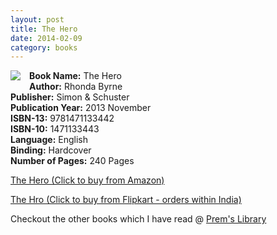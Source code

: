 ```yaml
---
layout: post
title: The Hero
date: 2014-02-09
category: books
---
```


<img style="clear: left; float: left; margin-bottom: 1em; margin-right: 1em;" 
src="{{site.img-url}}/the-hero-rhonda-bryne.jpeg"/>   
  
**Book Name:** The Hero  
**Author:** Rhonda Byrne  
**Publisher:** Simon & Schuster  
**Publication Year:** 2013 November  
**ISBN-13:** 9781471133442  
**ISBN-10:** 1471133443  
**Language:** English   
**Binding:** Hardcover   
**Number of Pages:** 240 Pages   





[The Hero (Click to buy from Amazon)](http://amzn.to/1dfRrEl)

[The Hro (Click to buy from Flipkart - orders within India)](http://www.flipkart.com/the-secret-hero/p/itmdnk5kdwupep4f?pid=9781471133442&affid=INPremkblo)

Checkout the other books which I have read @ [Prem's Library]({{site.url}}/books/)  



